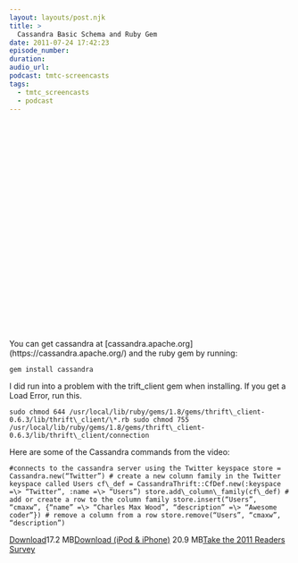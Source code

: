 ```yaml
---
layout: layouts/post.njk
title: >
  Cassandra Basic Schema and Ruby Gem
date: 2011-07-24 17:42:23
episode_number:
duration:
audio_url:
podcast: tmtc-screencasts
tags:
  - tmtc_screencasts
  - podcast
---
```


<object width="640" height="390" classid="clsid:d27cdb6e-ae6d-11cf-96b8-444553540000" codebase="https://download.macromedia.com/pub/shockwave/cabs/flash/swflash.cab#version=6,0,40,0"><param name="allowFullScreen" value="true">

<param name="allowscriptaccess" value="always">
<param name="src" value="https://www.youtube.com/v/6Ogc8q1bJDA?version=3&amp;hl=en_US&amp;rel=0">
<param name="allowfullscreen" value="true">
<embed width="640" height="390" type="application/x-shockwave-flash" src="https://www.youtube.com/v/6Ogc8q1bJDA?version=3&amp;hl=en_US&amp;rel=0" allowfullscreen="true" allowscriptaccess="always"></embed></object>You can get cassandra at [cassandra.apache.org](https://cassandra.apache.org/) and the ruby gem by running:

    gem install cassandra

I did run into a problem with the trift_client gem when installing. If you get a Load Error, run this.

    sudo chmod 644 /usr/local/lib/ruby/gems/1.8/gems/thrift\_client-0.6.3/lib/thrift\_client/\*.rb sudo chmod 755 /usr/local/lib/ruby/gems/1.8/gems/thrift\_client-0.6.3/lib/thrift\_client/connection

Here are some of the Cassandra commands from the video:

    #connects to the cassandra server using the Twitter keyspace store = Cassandra.new(“Twitter”) # create a new column family in the Twitter keyspace called Users cf\_def = CassandraThrift::CfDef.new(:keyspace =\> “Twitter”, :name =\> “Users”) store.add\_column\_family(cf\_def) # add or create a row to the column family store.insert(“Users”, “cmaxw”, {“name” =\> “Charles Max Wood”, “description” =\> “Awesome coder”}) # remove a column from a row store.remove(“Users”, “cmaxw”, “description”)

[Download](https://traffic.libsyn.com/tmtc/Cassandra.m4v)17.2 MB[Download (iPod & iPhone)](https://traffic.libsyn.com/tmtc/Cassandra_-_iPhone.m4v) 20.9 MB[Take the 2011 Readers Survey](https://spreadsheets.google.com/a/contemporaryva.com/spreadsheet/viewform?ndplr=1&formkey=dE5mV3JCYnFWbDg5UDlZRE92VlBrYWc6MQ#gid=0)
